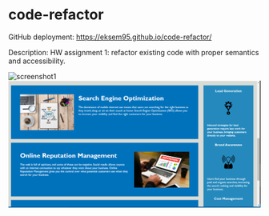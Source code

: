 # code-refactor

GitHub deployment: https://eksem95.github.io/code-refactor/

Description:
HW assignment 1: refactor existing code with proper semantics and accessibility. 

![screenshot1](eksem95/code-refactor/assets/images/screenshot.png)
![screenshot2](./assets/images/screenshot2.png)

